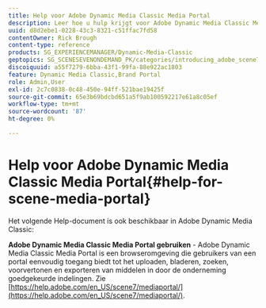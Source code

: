 ```yaml
---
title: Help voor Adobe Dynamic Media Classic Media Portal
description: Leer hoe u hulp krijgt voor Adobe Dynamic Media Classic Media Portal.
uuid: d8d2ebe1-0228-43c3-8321-c51ffac7fd58
contentOwner: Rick Brough
content-type: reference
products: SG_EXPERIENCEMANAGER/Dynamic-Media-Classic
geptopics: SG_SCENESEVENONDEMAND_PK/categories/introducing_adobe_scene7
discoiquuid: a55f7279-6bba-43f1-99fa-88e922ac1803
feature: Dynamic Media Classic,Brand Portal
role: Admin,User
exl-id: 2c7c0838-0c48-450e-94ff-521bae19425f
source-git-commit: 65e3b69bdcbd651a5f9ab100592217e61a8c05ef
workflow-type: tm+mt
source-wordcount: '87'
ht-degree: 0%

---
```


# Help voor Adobe Dynamic Media Classic Media Portal{#help-for-scene-media-portal}

Het volgende Help-document is ook beschikbaar in Adobe Dynamic Media Classic:

**Adobe Dynamic Media Classic Media Portal gebruiken** - Adobe Dynamic Media Classic Media Portal is een browseromgeving die gebruikers van een portal eenvoudig toegang biedt tot het uploaden, bladeren, zoeken, voorvertonen en exporteren van middelen in door de onderneming goedgekeurde indelingen. Zie [https://help.adobe.com/en_US/scene7/mediaportal/](https://help.adobe.com/en_US/scene7/mediaportal/).

<!-- Is this topic still needed? -rb 04/22/21
 used to point to www.adobe.com/go/learn_sc7_mediaportalusing_en and http://help.adobe.com/en_US/scene7/mediaportal/-->